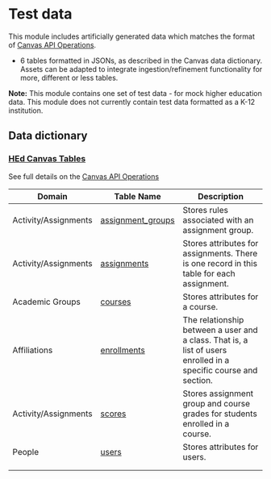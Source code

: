 # Test data

This module includes artificially generated data which matches the format of [Canvas API Operations](https://data-access-platform-api.s3.amazonaws.com/index.html#tag/API).
- 6 tables formatted in JSONs, as described in the Canvas data dictionary. Assets can be adapted to integrate ingestion/refinement functionality for more, different or less tables.

<strong>Note:</strong> This module contains one set of test data - for mock higher education data. This module does not currently contain test data formatted as a K-12 institution.

## Data dictionary

### [HEd Canvas Tables](https://github.com/microsoft/OpenEduAnalytics/tree/main/modules/module_catalog/Canvas/test_data/hed_test_data)

See full details on the [Canvas API Operations](https://data-access-platform-api.s3.amazonaws.com/index.html#tag/API)

| Domain | Table Name | Description |
|-----------|-----------|-----------|
| Activity/Assignments | [assignment_groups](https://data-access-platform-api.s3.amazonaws.com/index.html#tag/assignment_groups) | Stores rules associated with an assignment group. |
| Activity/Assignments | [assignments](https://data-access-platform-api.s3.amazonaws.com/index.html#tag/assignments) | Stores attributes for assignments. There is one record in this table for each assignment. |
| Academic Groups | [courses](https://data-access-platform-api.s3.amazonaws.com/index.html#tag/courses) | Stores attributes for a course. |
| Affiliations | [enrollments](https://data-access-platform-api.s3.amazonaws.com/index.html#tag/enrollments) | The relationship between a user and a class. That is, a list of users enrolled in a specific course and section. |
| Activity/Assignments | [scores](https://data-access-platform-api.s3.amazonaws.com/index.html#tag/scores) | Stores assignment group and course grades for students enrolled in a course. |
| People | [users](https://data-access-platform-api.s3.amazonaws.com/index.html#tag/users) | Stores attributes for users. |
|  |  |  |
|  |  |  |
